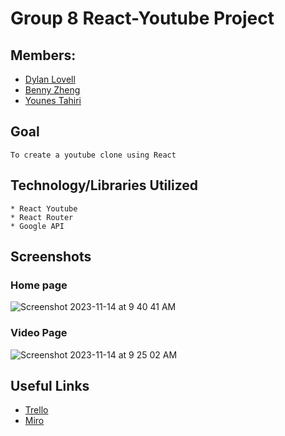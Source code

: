 # Group 8 React-Youtube Project

## Members:

- [Dylan Lovell](https://github.com/DylanLovell93)
- [Benny Zheng](https://github.com/BennyZ3)
- [Younes Tahiri](https://github.com/Ytahirioct82)

## Goal

    To create a youtube clone using React

## Technology/Libraries Utilized

    * React Youtube
    * React Router
    * Google API
    
## Screenshots
### Home page
![Screenshot 2023-11-14 at 9 40 41 AM](https://github.com/BennyZ3/react-youtube/assets/54120872/4ed87857-1654-4ca4-aa9f-319e5b6f0bae)

### Video Page
![Screenshot 2023-11-14 at 9 25 02 AM](https://github.com/BennyZ3/react-youtube/assets/54120872/d779d7f8-4cdb-4e17-953e-320326134fc6)

## Useful Links

- [Trello](https://trello.com/b/dXkoBKxc/react-youtube-project)
- [Miro](https://miro.com/app/board/uXjVOd-5A7E=/?fromRedirect=1)
